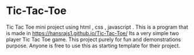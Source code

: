 # Tic-Tac-Toe
Tic Tac Toe mini project using html , css , javascript .
This is a program that is made in https://hansrajs1.github.io/Tic-Tac-Toe/
Its a very simple two player Tic Tac Toe game.
This project purely for fun and demonstrations purpose.
Anyone is free to use this as starting template for their project.
